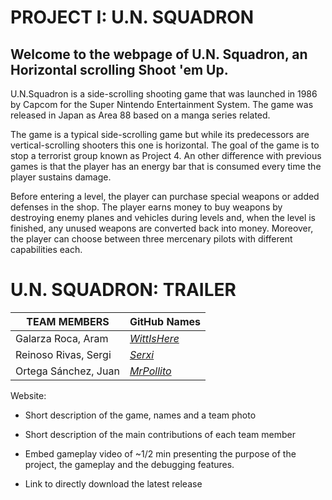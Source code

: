 # PROJECT I: U.N. SQUADRON 
 
## Welcome to the webpage of U.N. Squadron, an Horizontal scrolling Shoot 'em Up.
U.N.Squadron is a side-scrolling shooting game that was launched in 1986 by Capcom for the Super Nintendo Entertainment System. The game was released in Japan as Area 88 based on a manga series related.

The game is a typical side-scrolling game but while its predecessors are vertical-scrolling shooters this one is horizontal. The goal of the game is to stop a terrorist group known as Project 4. An other difference with previous games is that the player has an energy bar that is consumed every time the player sustains damage. 

Before entering a level, the player can purchase special weapons or added defenses in the shop. The player earns money to buy weapons by destroying enemy planes and vehicles during levels and, when the level is finished, any unused weapons are converted back into money. Moreover, the player can choose between three mercenary pilots with different capabilities each.

# U.N. SQUADRON: TRAILER


|TEAM MEMBERS|GitHub Names|
| ---------- |---------|
|Galarza Roca, Aram | [_WittIsHere_](https://github.com/WittIsHere) |
|Reinoso Rivas, Sergi| [_Serxi_](https://github.com/Serxi) |
|Ortega Sánchez, Juan| [_MrPollito_](https://github.com/MrPollito) |


Website:

- Short description of the game, names and a team photo

- Short description of the main contributions of each team member

- Embed gameplay video of ~1/2 min presenting the purpose of the project, the gameplay and
  the debugging features.

- Link to directly download the latest release
